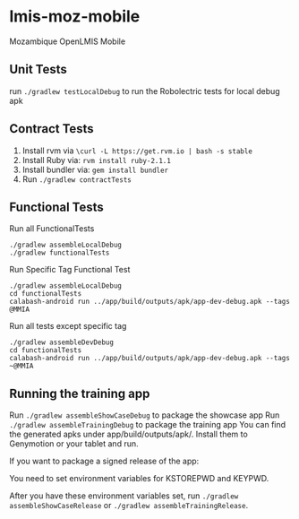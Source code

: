 # lmis-moz-mobile
Mozambique OpenLMIS Mobile

Unit Tests
--------------
run `./gradlew testLocalDebug` to run the Robolectric tests for local debug apk

Contract Tests
--------------
1. Install rvm via `\curl -L https://get.rvm.io | bash -s stable`
2. Install Ruby via: `rvm install ruby-2.1.1`
3. Install bundler via: `gem install bundler`
4. Run `./gradlew contractTests`

Functional Tests
--------------

Run all FunctionalTests

```
./gradlew assembleLocalDebug
./gradlew functionalTests
```

Run Specific Tag Functional Test

```
./gradlew assembleLocalDebug
cd functionalTests
calabash-android run ../app/build/outputs/apk/app-dev-debug.apk --tags @MMIA
```

Run all tests except specific tag

```
./gradlew assembleDevDebug
cd functionalTests
calabash-android run ../app/build/outputs/apk/app-dev-debug.apk --tags ~@MMIA
```

Running the training app
--------------


Run `./gradlew assembleShowCaseDebug` to package the showcase app
Run `./gradlew assembleTrainingDebug` to package the training app
You can find the generated apks under app/build/outputs/apk/.
Install them to Genymotion or your tablet and run.

If you want to package a signed release of the app:

You need to set environment variables for KSTOREPWD and KEYPWD.

After you have these environment variables set, run `./gradlew assembleShowCaseRelease` or `./gradlew assembleTrainingRelease`.


